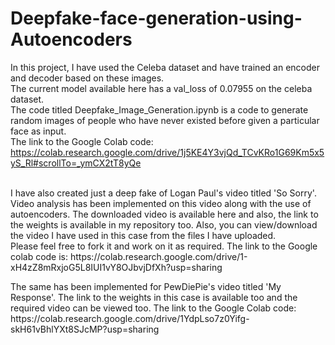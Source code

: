 # Deepfake-face-generation-using-Autoencoders

In this project, I have used the Celeba dataset and have trained an encoder and decoder based on these images.<br>
The current model available here has a val_loss of 0.07955 on the celeba dataset.<br>
The code titled Deepfake_Image_Generation.ipynb is a code to generate random images of people who have never existed before given a particular face as input.<br>
The link to the Google Colab code:<br>
https://colab.research.google.com/drive/1j5KE4Y3vjQd_TCvKRo1G69Km5x5yS_Rl#scrollTo=_ymCX2tT8yQe
<br>
<br>
<p>
  I have also created just a deep fake of Logan Paul's video titled 'So Sorry'. Video analysis has been implemented on this video along with the use of autoencoders.
  The downloaded video is available here and also, the link to the weights is available in my repository too. Also, you can view/download the video I have used in this case from the files I have uploaded.<br>
  Please feel free to fork it and work on it as required. 
  The link to the Google colab code is: https://colab.research.google.com/drive/1-xH4zZ8mRxjoG5L8IUI1vY8OJbvjDfXh?usp=sharing
</p>
<p>
  The same has been implemented for PewDiePie's video titled 'My Response'. 
  The link to the weights in this case is available too and the required video can be viewed too.
  The link to the Google Colab code: https://colab.research.google.com/drive/1YdpLso7z0Yifg-skH61vBhlYXt8SJcMP?usp=sharing
</p>
